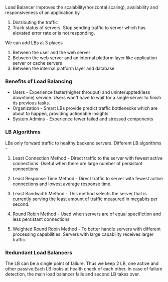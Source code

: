 Load Balancer improves the scalability(horizontal scaling), availability and responsiveness of an application by
1. Distributing the traffic
2. Track status of servers. Stop sending traffic to server which has elevated error rate or is not responding.

We can add LBs at 3 places
1. Between the user and the web server
2. Between the web server and an internal platform layer like application server or cache servers
3. Between the internal platform layer and database

### Benefits of Load Balancing

* Users - Experience faster(higher throuput) and uninteruppted(less downtime) service. Users won't have to wait for a single server to finish its previous tasks.
* Organization - Smart LBs provide predict traffic bottlenecks which are about to happen, providing actionable insights
* System Admins - Experience fewer failed and stressed components

### LB Algorithms

LBs only forward traffic to healthy backend servers. Different LB algorithms -
1. Least Connection Method - Direct traffic to the server with fewest active connections. Useful when there are large number of persistant connections

2. Least Response Time Method - Direct traffic to server with fewest active connections and lowest average response time.

3. Least Bandwidth Method - This method selects the server that is currently serving the least amount of traffic measured in megabits per second.

4. Round Robin Method - Used when servers are of equal specifiction and less persistant connections

5. Weighted Round Robin Method - To better handle servers with different processing capabilities. Servers with large capability receives larger traffic.

### Redundant Load Balancers

The LB can be a single point of failure. Thus we keep 2 LB, one active and other passive.Each LB looks at health check of each other. In case of failure detection, the main load balancer fails and second LB takes over.










